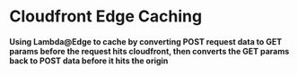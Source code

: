 # Cloudfront Edge Caching

#### Using Lambda@Edge to cache by converting POST request data to GET params before the request hits cloudfront, then converts the GET params back to POST data before it hits the origin
